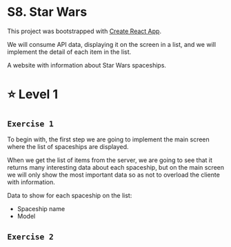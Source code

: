 # S8. Star Wars

This project was bootstrapped with [Create React App](https://github.com/facebook/create-react-app).

We will consume API data, displaying it on the screen in a list, and we will implement the detail of each item in the list.

A website with information about Star Wars spaceships.

# ⭐️ Level 1

## `Exercise 1`

To begin with, the first step we are going to implement the main screen where the list of spaceships are displayed.

When we get the list of items from the server, we are going to see that it returns many interesting data about each spaceship, but on the main screen we will only show the most important data so as not to overload the cliente with information.

Data to show for each spaceship on the list:

- Spaceship name
- Model

## `Exercise 2`
